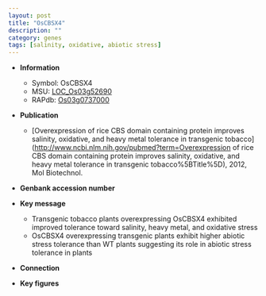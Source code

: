 ```yaml
---
layout: post
title: "OsCBSX4"
description: ""
category: genes
tags: [salinity, oxidative, abiotic stress]
---
```


* **Information**  
    + Symbol: OsCBSX4  
    + MSU: [LOC_Os03g52690](http://rice.plantbiology.msu.edu/cgi-bin/ORF_infopage.cgi?orf=LOC_Os03g52690)  
    + RAPdb: [Os03g0737000](http://rapdb.dna.affrc.go.jp/viewer/gbrowse_details/irgsp1?name=Os03g0737000)  

* **Publication**  
    + [Overexpression of rice CBS domain containing protein improves salinity, oxidative, and heavy metal tolerance in transgenic tobacco](http://www.ncbi.nlm.nih.gov/pubmed?term=Overexpression of rice CBS domain containing protein improves salinity, oxidative, and heavy metal tolerance in transgenic tobacco%5BTitle%5D), 2012, Mol Biotechnol.

* **Genbank accession number**  

* **Key message**  
    + Transgenic tobacco plants overexpressing OsCBSX4 exhibited improved tolerance toward salinity, heavy metal, and oxidative stress
    + OsCBSX4 overexpressing transgenic plants exhibit higher abiotic stress tolerance than WT plants suggesting its role in abiotic stress tolerance in plants

* **Connection**  

* **Key figures**  


